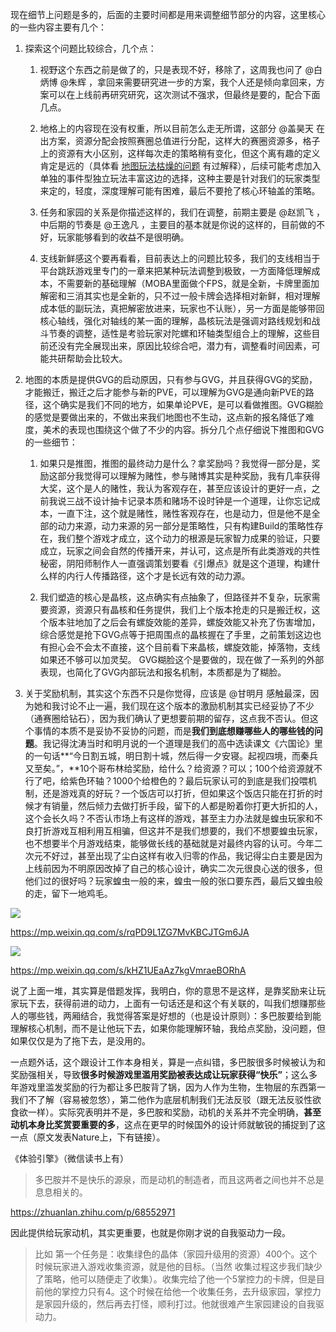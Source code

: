 现在细节上问题是多的，后面的主要时间都是用来调整细节部分的内容，这里核心的一些内容主要有几个：

1. 探索这个问题比较综合，几个点：
    
    1. 视野这个东西之前是做了的，只是表现不好，移除了，这周我也问了 @白炳博 @朱辉 ，拿回来需要研究进一步的方案，我个人还是倾向拿回来，方案可以在上线前再研究研究，这次测试不强求，但最终是要的，配合下面几点。
        
    2. 地格上的内容现在没有权重，所以目前怎么走无所谓，这部分 @盖昊天 在出方案，资源分配会按照赛圈总值进行分配，这样大的赛圈资源多，格子上的资源有大小区别，这样每次走的策略稍有变化，但这个离有趣的定义肯定是远的（具体看 [地图玩法枯燥的问题](https://whdolzxt1k.feishu.cn/docx/Oc68d6kc5o8ahzxELRLcnTj2n6f) 有过解释），后续可能考虑加入单独的事件型独立玩法丰富这边的选择，这种主要是针对我们的玩家类型来定的，轻度，深度理解可能有困难，最后不要抢了核心环轴盖的策略。
        
    3. 任务和家园的关系是你描述这样的，我们在调整，前期主要是 @赵凯飞 ，中后期的节奏是 @王逸凡 ，主要目的基本就是你说的这样的，目前做的不好，玩家能够看到的收益不是很明确。
        
    4. 支线新鲜感这个要再看看，目前表达上的问题比较多，我们的支线相当于平台跳跃游戏里专门的一章来把某种玩法调整到极致，一方面降低理解成本，不需要新的基础理解（MOBA里面做个FPS，就是全新，卡牌里面加解密和三消其实也是全新的，只不过一般卡牌会选择相对新鲜，相对理解成本低的副玩法，真把解密放进来，玩家也不认账），另一方面是能够带回核心轴线，强化对轴线的某一面的理解，晶核玩法是强调对路线规划和战斗节奏的调整，适性是考验玩家对陀螺和环轴类型组合上的理解，这些目前还没有完全展现出来，原因比较综合吧，潜力有，调整看时间因素，可能共研帮助会比较大。
        
2. 地图的本质是提供GVG的启动原因，只有参与GVG，并且获得GVG的奖励，才能搬迁，搬迁之后才能参与新的PVE，可以理解为GVG是通向新PVE的路径，这个确实是我们不同的地方，如果单论PVE，是可以看做推图。GVG糊脸的感觉是要做出来的，不做出来我们地图也不生动，这点新的报名降低了难度，美术的表现也围绕这个做了不少的内容。拆分几个点仔细说下推图和GVG的一些细节：
    
    1. 如果只是推图，推图的最终动力是什么？拿奖励吗？我觉得一部分是，奖励这部分我觉得可以理解为赌性，参与赌博其实是种奖励，我有几率获得大奖，这个是人的赌性，我认为客观存在，甚至应该设计的更好一点，之前我说三战不设计抽卡记录本质和赌场不设时钟是一个道理，让你忘记成本，一直下注，这个就是赌性，赌性客观存在，也是动力，但是他不是全部的动力来源，动力来源的另一部分是策略性，只有构建Build的策略性存在，我们整个游戏才成立，这个动力的根源是玩家智力成果的验证，只要成立，玩家之间会自然的传播开来，并认可，这点是所有此类游戏的共性秘密，阴阳师制作人一直强调策划要看《引爆点》就是这个道理，构建什么样的内行人传播路径，这个才是长远有效的动力源。
        
    2. 我们塑造的核心是晶核，这点确实有点抽象了，但路径并不复杂，玩家需要资源，资源只有晶核和任务提供，我们上个版本抢走的只是搬迁权，这个版本驻地加了之后会有螺旋效能的差异，螺旋效能又补充了伤害增加，综合感觉是抢下GVG点等于把周围点的晶核握在了手里，之前策划这边也有担心会不会太不直接，这个目前看下来晶核，螺旋效能，掉落物，支线如果还不够可以加灵契。 GVG糊脸这个是要做的，现在做了一系列的外部表现，也简化了GVG内部玩法和报名机制，本质都是为了糊脸。
        
3. 关于奖励机制，其实这个东西不只是你觉得，应该是 @甘明月 感触最深，因为她和我讨论不止一遍，我们现在这个版本的激励机制其实已经妥协了不少（通赛圈给钻石），因为我们确认了更想要前期的留存，这点我不否认。但这个事情的本质不是妥协不妥协的问题，而是**我们到底想赚哪些人的哪些钱的问题**。我记得沈涛当时和明月说的一个道理是我们的高中选读课文《六国论》里的一句话**“今日割五城，明日割十城，然后得一夕安寝。起视四境，而秦兵又至矣。”，**10个哥布林给奖励，给什么？给资源？可以；100个给资源就不行了吧，给紫色环轴？1000个给橙色的？最后玩家认可的到底是我们投喂机制，还是游戏真的好玩？一个饭店可以打折，但如果这个饭店只能在打折的时候才有销量，然后倾力去做打折手段，留下的人都是盼着你打更大折扣的人，这个会长久吗？不否认市场上有这样的游戏，甚至主力办法就是蝗虫玩家和不良打折游戏互相利用互相骗，但这并不是我们想要的，我们不想要蝗虫玩家，也不想要半个月游戏结束，能够做长线的基础就是对最终内容的认可。今年二次元不好过，甚至出现了尘白这样有收入归零的作品，我记得尘白主要是因为上线前因为不明原因改掉了自己的核心设计，确实二次元很良心送的很多，但他们过的很好吗？玩家蝗虫一般的来，蝗虫一般的张口要东西，最后又蝗虫般的走，留下一地鸡毛。
    

![](https://whdolzxt1k.feishu.cn/space/api/box/stream/download/asynccode/?code=MmE5MzQxYzdlZWU2MTg4YTdlZTc2MTRlNmM4MGZhN2NfbzlPcmoydTl4MHFGY2Y3UmkwS2g5SWppQ2lsTTUwSmJfVG9rZW46UVVyY2IxdUM0b25CR0d4WVVYbWN2bjZrbjIzXzE2OTUwMTY0NDk6MTY5NTAyMDA0OV9WNA)

https://mp.weixin.qq.com/s/rqPD9L1ZG7MvKBCJTGm6JA

  

![](https://whdolzxt1k.feishu.cn/space/api/box/stream/download/asynccode/?code=MWViYmQxZDEyZTVhYmQ5ZGRlOWNmMzJhZmM5MTJkOWVfMjMyb1dxR0kyOHRiRFdDbjR6SFVIQ2p5MTYwT2F1djBfVG9rZW46UDRnYWIzQXRob1hqUEF4RnFrb2NzN2xnbjBiXzE2OTUwMTY0NDk6MTY5NTAyMDA0OV9WNA)

https://mp.weixin.qq.com/s/kHZ1UEaAz7kgVmraeBORhA

  

说了上面一堆，其实算是借题发挥，我明白，你的意思不是这样，是靠奖励来让玩家玩下去，获得前进的动力，上面有一句话还是和这个有关联的，叫我们想赚那些人的哪些钱，两厢结合，我觉得答案是好想的（也是设计原则）：多巴胺要给到能理解核心机制，而不是让他玩下去，如果你能理解环轴，我给点奖励，没问题，但如果仅仅是为了拖下去，是没用的。

  

一点题外话，这个跟设计工作本身相关，算是一点纠错，多巴胺很多时候被认为和奖励强相关，导致**很多时候游戏里滥用奖励被表达成让玩家获得“快乐”**；这么多年游戏里滥发奖励的行为都让多巴胺背了锅，因为人作为生物，生物层的东西第一我们不了解（容易被忽悠），第二他作为底层机制我们无法反驳（跟无法反驳性欲食欲一样）。实际究表明并不是，多巴胺和奖励，动机的关系并不完全明确，**甚至动机本身比奖赏要重要的多**，这点在更早的时候国外的设计师就敏锐的捕捉到了这一点（原文发表Nature上，下有链接）。

《体验引擎》（微信读书上有）

> 多巴胺并不是快乐的源泉，而是动机的制造者，而且这两者之间也并不总是息息相关的。

  

https://zhuanlan.zhihu.com/p/68552971

  

因此提供给玩家动机，其实更重要，也就是你刚才说的自我驱动力一段。

> 比如 第一个任务是：收集绿色的晶体（家园升级用的资源）400个。这个时候玩家进入游戏收集资源，就是他的目标。（当然 收集过程这步我们缺少了策略，他可以随便走了收集）。收集完给了他一个5掌控力的卡牌，但是目前他的掌控力只有4。这个时候在给他一个收集任务，去升级家园，掌控力是家园升级的，然后再去打怪，顺利打过。他就很难产生家园建设的自我驱动力。